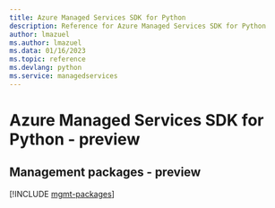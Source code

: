 ```yaml
---
title: Azure Managed Services SDK for Python
description: Reference for Azure Managed Services SDK for Python
author: lmazuel
ms.author: lmazuel
ms.data: 01/16/2023
ms.topic: reference
ms.devlang: python
ms.service: managedservices
---
```

# Azure Managed Services SDK for Python - preview

## Management packages - preview
[!INCLUDE [mgmt-packages](managed-services-mgmt-index.md)]